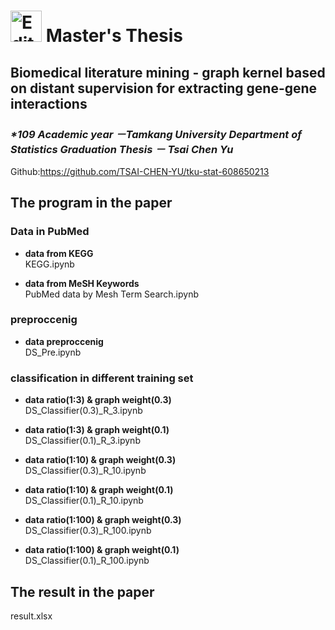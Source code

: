 # <img src="https://upload.wikimedia.org/wikipedia/zh/thumb/d/db/Tamkang_University_logo.svg/630px-Tamkang_University_logo.svg.png" alt="Editor" width="50"> Master's Thesis
## Biomedical literature mining - graph kernel based on distant supervision for extracting gene-gene interactions
### _*109 Academic year －Tamkang University Department of Statistics  Graduation Thesis － Tsai Chen Yu_

Github:https://github.com/TSAI-CHEN-YU/tku-stat-608650213

## The program in the paper  
### Data in PubMed
- **data from KEGG**  
KEGG.ipynb

- **data from MeSH Keywords**  
PubMed data by Mesh Term Search.ipynb

### preproccenig
- **data preproccenig**  
DS_Pre.ipynb


### classification in different training set 
- **data ratio(1:3) & graph weight(0.3)**  
DS_Classifier(0.3)_R_3.ipynb

- **data ratio(1:3) & graph weight(0.1)**  
DS_Classifier(0.1)_R_3.ipynb

- **data ratio(1:10) & graph weight(0.3)**  
DS_Classifier(0.3)_R_10.ipynb

- **data ratio(1:10) & graph weight(0.1)**  
DS_Classifier(0.1)_R_10.ipynb

- **data ratio(1:100) & graph weight(0.3)**  
DS_Classifier(0.3)_R_100.ipynb

- **data ratio(1:100) & graph weight(0.1)**  
DS_Classifier(0.1)_R_100.ipynb

## The result in the paper
result.xlsx

